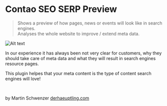 # Contao SEO SERP Preview

> Shows a preview of how pages, news or events will look like in search engines. <br>
> Analyses the whole website to improve / extend meta data.

![Alt text](../screenshots/screenshot.jpg?raw=true "Optional Title")

In our experience it has always been not very clear for customers, why they should take care of meta data and what they will result in search engines resource pages.

This plugin helpes that your meta content is the type of content search engines will love!

<br>

by Martin Schwenzer [derhaeuptling.com](https://derhaeuptling.com/)

